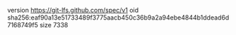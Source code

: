 version https://git-lfs.github.com/spec/v1
oid sha256:eaf90a13e51733489f3775aacb450c36b9a2a94ebe4844b1ddead6d7168749f5
size 7338
